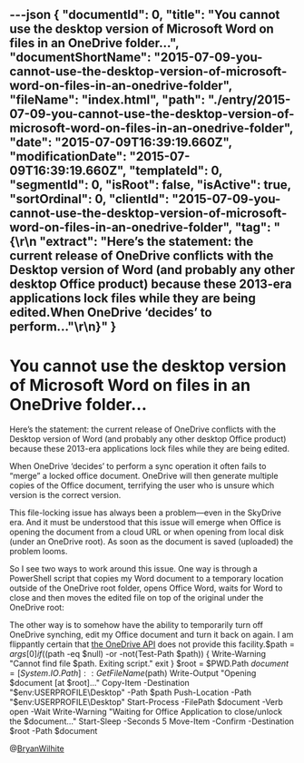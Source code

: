 ---json
{
  "documentId": 0,
  "title": "You cannot use the desktop version of Microsoft Word on files in an OneDrive folder…",
  "documentShortName": "2015-07-09-you-cannot-use-the-desktop-version-of-microsoft-word-on-files-in-an-onedrive-folder",
  "fileName": "index.html",
  "path": "./entry/2015-07-09-you-cannot-use-the-desktop-version-of-microsoft-word-on-files-in-an-onedrive-folder",
  "date": "2015-07-09T16:39:19.660Z",
  "modificationDate": "2015-07-09T16:39:19.660Z",
  "templateId": 0,
  "segmentId": 0,
  "isRoot": false,
  "isActive": true,
  "sortOrdinal": 0,
  "clientId": "2015-07-09-you-cannot-use-the-desktop-version-of-microsoft-word-on-files-in-an-onedrive-folder",
  "tag": "{\r\n  \"extract\": \"Here’s the statement: the current release of OneDrive conflicts with the Desktop version of Word (and probably any other desktop Office product) because these 2013-era applications lock files while they are being edited.When OneDrive ‘decides’ to perform...\"\r\n}"
}
---

# You cannot use the desktop version of Microsoft Word on files in an OneDrive folder…

Here’s the statement: the current release of OneDrive conflicts with the Desktop version of Word (and probably any other desktop Office product) because these 2013-era applications lock files while they are being edited.

When OneDrive ‘decides’ to perform a sync operation it often fails to “merge” a locked office document. OneDrive will then generate multiple copies of the Office document, terrifying the user who is unsure which version is the correct version.

This file-locking issue has always been a problem—even in the SkyDrive era. And it must be understood that this issue will emerge when Office is opening the document from a cloud URL or when opening from local disk (under an OneDrive root). As soon as the document is saved (uploaded) the problem looms.

So I see two ways to work around this issue. One way is through a PowerShell script that copies my Word document to a temporary location outside of the OneDrive root folder, opens Office Word, waits for Word to close and then moves the edited file on top of the original under the OneDrive root:

The other way is to somehow have the ability to temporarily turn off OneDrive synching, edit my Office document and turn it back on again. I am flippantly certain that [the OneDrive API](https://blog.onedrive.com/the-new-onedrive-api/) does not provide this facility.$path = $args[0]
if(($path -eq $null) -or -not(Test-Path $path))
{
    Write-Warning "Cannot find file $path. Exiting script."
    exit
}
$root = $PWD.Path
$document = [System.IO.Path]::GetFileName($path)
Write-Output "Opening $document [at $root]..."
Copy-Item -Destination "$env:USERPROFILE\Desktop" -Path $path
Push-Location -Path "$env:USERPROFILE\Desktop"
Start-Process -FilePath $document -Verb open -Wait
Write-Warning "Waiting for Office Application to close/unlock the $document…"
Start-Sleep -Seconds 5
Move-Item -Confirm -Destination $root -Path $document

@[BryanWilhite](https://twitter.com/BryanWilhite)
